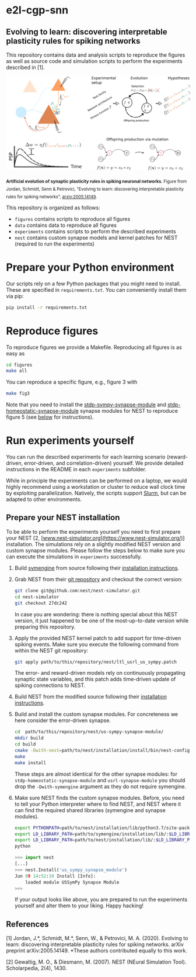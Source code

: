 # e2l-cgp-snn
## Evolving to learn: discovering interpretable plasticity rules for spiking networks

This repository contains data and analysis scripts to reproduce the figures as well as source code and simulation scripts to perform the experiments described in [1].

<div style="text-align:center"><img src="intro_microcircuit.png" alt="Intro microcircuit" width="600"/></div>

<sub>__Artificial evolution of synaptic plasticity rules in spiking neuronal networks__. Figure from Jordan, Schmidt, Senn & Petrovici, "Evolving to learn: discovering interpretable plasticity rules for spiking networks", [ arxiv:2005.14149](https://arxiv.org/abs/2005.14149).</sub>

This repository is organized as follows:

- `figures` contains scripts to reproduce all figures
- `data` contains data to reproduce all figures
- `experiments` contains scripts to perform the described experiments
- `nest` contains custom synapse models and kernel patches for NEST (required to run the experiments)

# Prepare your Python environment

Our scripts rely on a few Python packages that you might need to install. These are specified in `requirements.txt`. You can conveniently install them via pip:
```bash
pip install -r requirements.txt
```

# Reproduce figures

To reproduce figures we provide a Makefile. Reproducing all figures is as easy as
```bash
cd figures
make all
```

You can reproduce a specific figure, e.g., figure 3 with
```bash
make fig3
```

Note that you need to install the [stdp-sympy-synapse-module](https://github.com/Happy-Algorithms-League/e2l-cgp-snn/tree/65d6b28b5129164cab11be4bb5ab9c078fd764c2/nest/stdp-sympy-synapse-module) and [stdp-homeostatic-synapse-module](https://github.com/Happy-Algorithms-League/e2l-cgp-snn/tree/65d6b28b5129164cab11be4bb5ab9c078fd764c2/nest/stdp-homeostatic-synapse-module) synapse modules for NEST to reproduce figure 5 (see [below](https://github.com/Happy-Algorithms-League/e2l-cgp-snn#prepare-your-nest-installation) for instructions).

# Run experiments yourself

You can run the described experiments for each learning scenario (reward-driven, error-driven, and correlation-driven) yourself. We provide detailed instructions in the README in each `experiments` subfolder.

While in principle the experiments can be performed on a laptop, we would highly recommend using a workstation or cluster to reduce wall clock time by exploiting parallelization. Natively, the scripts support [Slurm](https://slurm.schedmd.com/), but can be adapted to other environments.

## Prepare your NEST installation

To be able to perform the experiments yourself you need to first prepare your NEST [2, [www.nest-simulator.org](https://www.nest-simulator.org/)] installation. The simulations rely on a slightly modified NEST version and custom synapse modules. Please follow the steps below to make sure you can execute the simulations in `experiments` successfully.

1. Build [symengine](https://github.com/symengine/symengine) from source following their [installation instructions](https://github.com/symengine/symengine#building-from-source).

2. Grab NEST from their [git repository](https://github.com/nest/nest-simulator) and checkout the correct version:
   ```bash
   git clone git@github.com:nest/nest-simulator.git
   cd nest-simulator
   git checkout 27dc242
   ```
   In case you are wondering: there is nothing special about this NEST version, it just happened to be one of the most-up-to-date version while preparing this repository.
   
3. Apply the provided NEST kernel patch to add support for time-driven spiking events. Make sure you execute the following command from within the NEST git repository:
   ```bash
   git apply path/to/this/repository/nest/ltl_usrl_us_sympy.patch
   ```
   The error- and reward-driven models rely on continuously propagating synaptic state variables, and this patch adds time-driven update of spiking connections to NEST.
   
4. Build NEST from the modified source following their [installation instructions](https://nest-simulator.readthedocs.io/en/stable/installation/index.html#advanced-install).

5. Build and install the custom synapse modules. For concreteness we here consider the error-driven synapse.
   ```bash
   cd  path/to/this/repository/nest/us-sympy-synapse-module/
   mkdir build
   cd build
   cmake -Dwith-nest=path/to/nest/installation/install/bin/nest-config -Dwith-symengine=path/to/symengine/installation/install/ ../
   make
   make install
   ```
   These steps are almost identical for the other synapse modules: for `stdp-homeostatic-synapse-module` and `usrl-synapse-module` you should drop the `-Dwith-symengine` argument as they do not require symengine.
   
6. Make sure NEST finds the custom synapse modules. Before, you need to tell your Python interpreter where to find NEST, and NEST where it can find the required shared libraries (symengine and synapse modules).
   ```bash
   export PYTHONPATH=path/to/nest/installation/lib/python3.7/site-packages/:$PYTHONPATH
   export LD_LIBRARY_PATH=path/to/symengine/installation/lib/:$LD_LIBRARY_PATH
   export LD_LIBRARY_PATH=path/to/nest/installation/lib/:$LD_LIBRARY_PATH
   python
   ```
   ```python
   >>> import nest
   [...]
   >>> nest.Install('us_sympy_synapse_module')
   Jun 09 14:52:19 Install [Info]: 
	   loaded module USSymPy Synapse Module
   >>>
   ```
   If your output looks like above, you are prepared to run the experiments yourself and alter them to your liking. Happy hacking!

## References
[1] Jordan, J.\*, Schmidt, M.\*, Senn, W., & Petrovici, M. A. (2020). Evolving to learn: discovering interpretable plasticity rules for spiking networks. arXiv preprint arXiv:2005.14149. *These authors contributed equally to this work.

[2] Gewaltig, M. O., & Diesmann, M. (2007). NEST (NEural Simulation Tool). Scholarpedia, 2(4), 1430.
